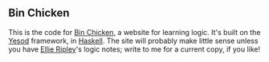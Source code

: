 ## Bin Chicken

This is the code for [Bin Chicken](https://binchicken.one), a website for learning logic.
It's built on the [Yesod](https://www.yesodweb.org) framework, in [Haskell](https://haskell-lang.org).
The site will probably make little sense unless you have [Ellie Ripley](https://negation.rocks)'s logic notes; write to me for a current copy, if you like!
